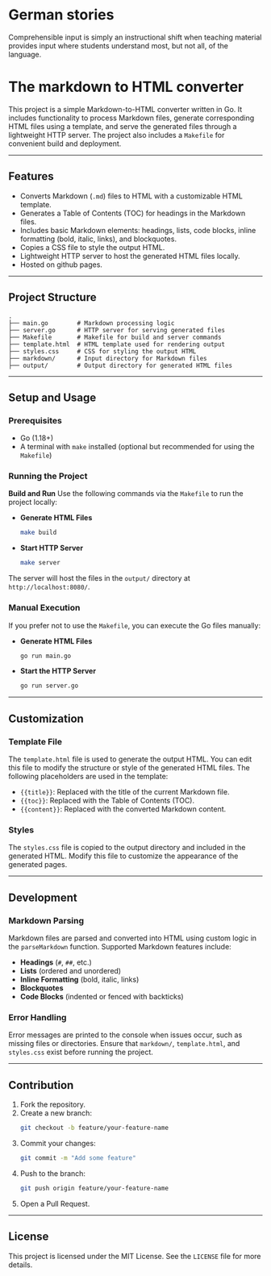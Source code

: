 # German stories

Comprehensible input is simply an instructional shift when teaching material provides input where students understand most, but not all, of the language.

# The markdown to HTML converter

This project is a simple Markdown-to-HTML converter written in Go. It includes functionality to process Markdown files, generate corresponding HTML files using a template, and serve the generated files through a lightweight HTTP server. The project also includes a `Makefile` for convenient build and deployment.

---

## Features

- Converts Markdown (`.md`) files to HTML with a customizable HTML template.
- Generates a Table of Contents (TOC) for headings in the Markdown files.
- Includes basic Markdown elements: headings, lists, code blocks, inline formatting (bold, italic, links), and blockquotes.
- Copies a CSS file to style the output HTML.
- Lightweight HTTP server to host the generated HTML files locally.
- Hosted on github pages.

---

## Project Structure

```
.
├── main.go        # Markdown processing logic
├── server.go      # HTTP server for serving generated files
├── Makefile       # Makefile for build and server commands
├── template.html  # HTML template used for rendering output
├── styles.css     # CSS for styling the output HTML
├── markdown/      # Input directory for Markdown files
├── output/        # Output directory for generated HTML files
```

---

## Setup and Usage

### Prerequisites
- Go (1.18+)
- A terminal with `make` installed (optional but recommended for using the `Makefile`)

### Running the Project

**Build and Run**
   Use the following commands via the `Makefile` to run the project locally:
   
   - **Generate HTML Files**
     ```sh
     make build
     ```
   - **Start HTTP Server**
     ```sh
     make server
     ```

   The server will host the files in the `output/` directory at `http://localhost:8080/`.

### Manual Execution
If you prefer not to use the `Makefile`, you can execute the Go files manually:

- **Generate HTML Files**
  ```sh
  go run main.go
  ```

- **Start the HTTP Server**
  ```sh
  go run server.go
  ```

---

## Customization

### Template File
The `template.html` file is used to generate the output HTML. You can edit this file to modify the structure or style of the generated HTML files. The following placeholders are used in the template:

- `{{title}}`: Replaced with the title of the current Markdown file.
- `{{toc}}`: Replaced with the Table of Contents (TOC).
- `{{content}}`: Replaced with the converted Markdown content.

### Styles
The `styles.css` file is copied to the output directory and included in the generated HTML. Modify this file to customize the appearance of the generated pages.

---

## Development

### Markdown Parsing
Markdown files are parsed and converted into HTML using custom logic in the `parseMarkdown` function. Supported Markdown features include:

- **Headings** (`#`, `##`, etc.)
- **Lists** (ordered and unordered)
- **Inline Formatting** (bold, italic, links)
- **Blockquotes**
- **Code Blocks** (indented or fenced with backticks)

### Error Handling
Error messages are printed to the console when issues occur, such as missing files or directories. Ensure that `markdown/`, `template.html`, and `styles.css` exist before running the project.

---

## Contribution

1. Fork the repository.
2. Create a new branch:
   ```sh
   git checkout -b feature/your-feature-name
   ```
3. Commit your changes:
   ```sh
   git commit -m "Add some feature"
   ```
4. Push to the branch:
   ```sh
   git push origin feature/your-feature-name
   ```
5. Open a Pull Request.

---

## License

This project is licensed under the MIT License. See the `LICENSE` file for more details.




